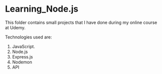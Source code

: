 # Learning_Node.js

This folder contains small projects that I have done during my online course at Udemy.

Technologies used are:
1. JavaScript.
2. Node.js
3. Express.js
4. Nodemon
5. API
